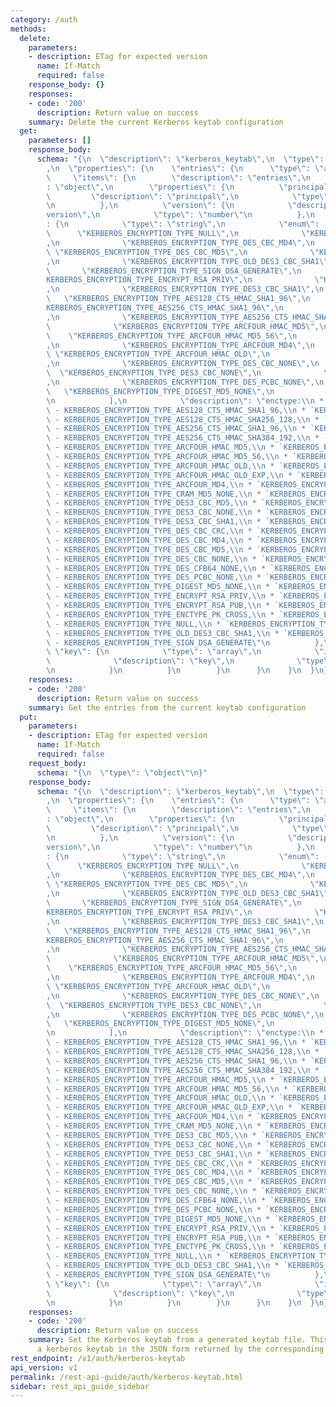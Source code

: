 ```yaml
---
category: /auth
methods:
  delete:
    parameters:
    - description: ETag for expected version
      name: If-Match
      required: false
    response_body: {}
    responses:
    - code: '200'
      description: Return value on success
    summary: Delete the current Kerberos keytab configuration
  get:
    parameters: []
    response_body:
      schema: "{\n  \"description\": \"kerberos_keytab\",\n  \"type\": \"object\"\
        ,\n  \"properties\": {\n    \"entries\": {\n      \"type\": \"array\",\n \
        \     \"items\": {\n        \"description\": \"entries\",\n        \"type\"\
        : \"object\",\n        \"properties\": {\n          \"principal\": {\n   \
        \         \"description\": \"principal\",\n            \"type\": \"string\"\
        \n          },\n          \"version\": {\n            \"description\": \"\
        version\",\n            \"type\": \"number\"\n          },\n          \"enctype\"\
        : {\n            \"type\": \"string\",\n            \"enum\": [\n        \
        \      \"KERBEROS_ENCRYPTION_TYPE_NULL\",\n              \"KERBEROS_ENCRYPTION_TYPE_DES_CBC_CRC\"\
        ,\n              \"KERBEROS_ENCRYPTION_TYPE_DES_CBC_MD4\",\n             \
        \ \"KERBEROS_ENCRYPTION_TYPE_DES_CBC_MD5\",\n              \"KERBEROS_ENCRYPTION_TYPE_DES3_CBC_MD5\"\
        ,\n              \"KERBEROS_ENCRYPTION_TYPE_OLD_DES3_CBC_SHA1\",\n       \
        \       \"KERBEROS_ENCRYPTION_TYPE_SIGN_DSA_GENERATE\",\n              \"\
        KERBEROS_ENCRYPTION_TYPE_ENCRYPT_RSA_PRIV\",\n              \"KERBEROS_ENCRYPTION_TYPE_ENCRYPT_RSA_PUB\"\
        ,\n              \"KERBEROS_ENCRYPTION_TYPE_DES3_CBC_SHA1\",\n           \
        \   \"KERBEROS_ENCRYPTION_TYPE_AES128_CTS_HMAC_SHA1_96\",\n              \"\
        KERBEROS_ENCRYPTION_TYPE_AES256_CTS_HMAC_SHA1_96\",\n              \"KERBEROS_ENCRYPTION_TYPE_AES128_CTS_HMAC_SHA256_128\"\
        ,\n              \"KERBEROS_ENCRYPTION_TYPE_AES256_CTS_HMAC_SHA384_192\",\n\
        \              \"KERBEROS_ENCRYPTION_TYPE_ARCFOUR_HMAC_MD5\",\n          \
        \    \"KERBEROS_ENCRYPTION_TYPE_ARCFOUR_HMAC_MD5_56\",\n              \"KERBEROS_ENCRYPTION_TYPE_ENCTYPE_PK_CROSS\"\
        ,\n              \"KERBEROS_ENCRYPTION_TYPE_ARCFOUR_MD4\",\n             \
        \ \"KERBEROS_ENCRYPTION_TYPE_ARCFOUR_HMAC_OLD\",\n              \"KERBEROS_ENCRYPTION_TYPE_ARCFOUR_HMAC_OLD_EXP\"\
        ,\n              \"KERBEROS_ENCRYPTION_TYPE_DES_CBC_NONE\",\n            \
        \  \"KERBEROS_ENCRYPTION_TYPE_DES3_CBC_NONE\",\n              \"KERBEROS_ENCRYPTION_TYPE_DES_CFB64_NONE\"\
        ,\n              \"KERBEROS_ENCRYPTION_TYPE_DES_PCBC_NONE\",\n           \
        \   \"KERBEROS_ENCRYPTION_TYPE_DIGEST_MD5_NONE\",\n              \"KERBEROS_ENCRYPTION_TYPE_CRAM_MD5_NONE\"\
        \n            ],\n            \"description\": \"enctype:\\n * `KERBEROS_ENCRYPTION_TYPE_AES128_CTS_HMAC_SHA1_96`\
        \ - KERBEROS_ENCRYPTION_TYPE_AES128_CTS_HMAC_SHA1_96,\\n * `KERBEROS_ENCRYPTION_TYPE_AES128_CTS_HMAC_SHA256_128`\
        \ - KERBEROS_ENCRYPTION_TYPE_AES128_CTS_HMAC_SHA256_128,\\n * `KERBEROS_ENCRYPTION_TYPE_AES256_CTS_HMAC_SHA1_96`\
        \ - KERBEROS_ENCRYPTION_TYPE_AES256_CTS_HMAC_SHA1_96,\\n * `KERBEROS_ENCRYPTION_TYPE_AES256_CTS_HMAC_SHA384_192`\
        \ - KERBEROS_ENCRYPTION_TYPE_AES256_CTS_HMAC_SHA384_192,\\n * `KERBEROS_ENCRYPTION_TYPE_ARCFOUR_HMAC_MD5`\
        \ - KERBEROS_ENCRYPTION_TYPE_ARCFOUR_HMAC_MD5,\\n * `KERBEROS_ENCRYPTION_TYPE_ARCFOUR_HMAC_MD5_56`\
        \ - KERBEROS_ENCRYPTION_TYPE_ARCFOUR_HMAC_MD5_56,\\n * `KERBEROS_ENCRYPTION_TYPE_ARCFOUR_HMAC_OLD`\
        \ - KERBEROS_ENCRYPTION_TYPE_ARCFOUR_HMAC_OLD,\\n * `KERBEROS_ENCRYPTION_TYPE_ARCFOUR_HMAC_OLD_EXP`\
        \ - KERBEROS_ENCRYPTION_TYPE_ARCFOUR_HMAC_OLD_EXP,\\n * `KERBEROS_ENCRYPTION_TYPE_ARCFOUR_MD4`\
        \ - KERBEROS_ENCRYPTION_TYPE_ARCFOUR_MD4,\\n * `KERBEROS_ENCRYPTION_TYPE_CRAM_MD5_NONE`\
        \ - KERBEROS_ENCRYPTION_TYPE_CRAM_MD5_NONE,\\n * `KERBEROS_ENCRYPTION_TYPE_DES3_CBC_MD5`\
        \ - KERBEROS_ENCRYPTION_TYPE_DES3_CBC_MD5,\\n * `KERBEROS_ENCRYPTION_TYPE_DES3_CBC_NONE`\
        \ - KERBEROS_ENCRYPTION_TYPE_DES3_CBC_NONE,\\n * `KERBEROS_ENCRYPTION_TYPE_DES3_CBC_SHA1`\
        \ - KERBEROS_ENCRYPTION_TYPE_DES3_CBC_SHA1,\\n * `KERBEROS_ENCRYPTION_TYPE_DES_CBC_CRC`\
        \ - KERBEROS_ENCRYPTION_TYPE_DES_CBC_CRC,\\n * `KERBEROS_ENCRYPTION_TYPE_DES_CBC_MD4`\
        \ - KERBEROS_ENCRYPTION_TYPE_DES_CBC_MD4,\\n * `KERBEROS_ENCRYPTION_TYPE_DES_CBC_MD5`\
        \ - KERBEROS_ENCRYPTION_TYPE_DES_CBC_MD5,\\n * `KERBEROS_ENCRYPTION_TYPE_DES_CBC_NONE`\
        \ - KERBEROS_ENCRYPTION_TYPE_DES_CBC_NONE,\\n * `KERBEROS_ENCRYPTION_TYPE_DES_CFB64_NONE`\
        \ - KERBEROS_ENCRYPTION_TYPE_DES_CFB64_NONE,\\n * `KERBEROS_ENCRYPTION_TYPE_DES_PCBC_NONE`\
        \ - KERBEROS_ENCRYPTION_TYPE_DES_PCBC_NONE,\\n * `KERBEROS_ENCRYPTION_TYPE_DIGEST_MD5_NONE`\
        \ - KERBEROS_ENCRYPTION_TYPE_DIGEST_MD5_NONE,\\n * `KERBEROS_ENCRYPTION_TYPE_ENCRYPT_RSA_PRIV`\
        \ - KERBEROS_ENCRYPTION_TYPE_ENCRYPT_RSA_PRIV,\\n * `KERBEROS_ENCRYPTION_TYPE_ENCRYPT_RSA_PUB`\
        \ - KERBEROS_ENCRYPTION_TYPE_ENCRYPT_RSA_PUB,\\n * `KERBEROS_ENCRYPTION_TYPE_ENCTYPE_PK_CROSS`\
        \ - KERBEROS_ENCRYPTION_TYPE_ENCTYPE_PK_CROSS,\\n * `KERBEROS_ENCRYPTION_TYPE_NULL`\
        \ - KERBEROS_ENCRYPTION_TYPE_NULL,\\n * `KERBEROS_ENCRYPTION_TYPE_OLD_DES3_CBC_SHA1`\
        \ - KERBEROS_ENCRYPTION_TYPE_OLD_DES3_CBC_SHA1,\\n * `KERBEROS_ENCRYPTION_TYPE_SIGN_DSA_GENERATE`\
        \ - KERBEROS_ENCRYPTION_TYPE_SIGN_DSA_GENERATE\"\n          },\n         \
        \ \"key\": {\n            \"type\": \"array\",\n            \"items\": {\n\
        \              \"description\": \"key\",\n              \"type\": \"number\"\
        \n            }\n          }\n        }\n      }\n    }\n  }\n}"
    responses:
    - code: '200'
      description: Return value on success
    summary: Get the entries from the current keytab configuration
  put:
    parameters:
    - description: ETag for expected version
      name: If-Match
      required: false
    request_body:
      schema: "{\n  \"type\": \"object\"\n}"
    response_body:
      schema: "{\n  \"description\": \"kerberos_keytab\",\n  \"type\": \"object\"\
        ,\n  \"properties\": {\n    \"entries\": {\n      \"type\": \"array\",\n \
        \     \"items\": {\n        \"description\": \"entries\",\n        \"type\"\
        : \"object\",\n        \"properties\": {\n          \"principal\": {\n   \
        \         \"description\": \"principal\",\n            \"type\": \"string\"\
        \n          },\n          \"version\": {\n            \"description\": \"\
        version\",\n            \"type\": \"number\"\n          },\n          \"enctype\"\
        : {\n            \"type\": \"string\",\n            \"enum\": [\n        \
        \      \"KERBEROS_ENCRYPTION_TYPE_NULL\",\n              \"KERBEROS_ENCRYPTION_TYPE_DES_CBC_CRC\"\
        ,\n              \"KERBEROS_ENCRYPTION_TYPE_DES_CBC_MD4\",\n             \
        \ \"KERBEROS_ENCRYPTION_TYPE_DES_CBC_MD5\",\n              \"KERBEROS_ENCRYPTION_TYPE_DES3_CBC_MD5\"\
        ,\n              \"KERBEROS_ENCRYPTION_TYPE_OLD_DES3_CBC_SHA1\",\n       \
        \       \"KERBEROS_ENCRYPTION_TYPE_SIGN_DSA_GENERATE\",\n              \"\
        KERBEROS_ENCRYPTION_TYPE_ENCRYPT_RSA_PRIV\",\n              \"KERBEROS_ENCRYPTION_TYPE_ENCRYPT_RSA_PUB\"\
        ,\n              \"KERBEROS_ENCRYPTION_TYPE_DES3_CBC_SHA1\",\n           \
        \   \"KERBEROS_ENCRYPTION_TYPE_AES128_CTS_HMAC_SHA1_96\",\n              \"\
        KERBEROS_ENCRYPTION_TYPE_AES256_CTS_HMAC_SHA1_96\",\n              \"KERBEROS_ENCRYPTION_TYPE_AES128_CTS_HMAC_SHA256_128\"\
        ,\n              \"KERBEROS_ENCRYPTION_TYPE_AES256_CTS_HMAC_SHA384_192\",\n\
        \              \"KERBEROS_ENCRYPTION_TYPE_ARCFOUR_HMAC_MD5\",\n          \
        \    \"KERBEROS_ENCRYPTION_TYPE_ARCFOUR_HMAC_MD5_56\",\n              \"KERBEROS_ENCRYPTION_TYPE_ENCTYPE_PK_CROSS\"\
        ,\n              \"KERBEROS_ENCRYPTION_TYPE_ARCFOUR_MD4\",\n             \
        \ \"KERBEROS_ENCRYPTION_TYPE_ARCFOUR_HMAC_OLD\",\n              \"KERBEROS_ENCRYPTION_TYPE_ARCFOUR_HMAC_OLD_EXP\"\
        ,\n              \"KERBEROS_ENCRYPTION_TYPE_DES_CBC_NONE\",\n            \
        \  \"KERBEROS_ENCRYPTION_TYPE_DES3_CBC_NONE\",\n              \"KERBEROS_ENCRYPTION_TYPE_DES_CFB64_NONE\"\
        ,\n              \"KERBEROS_ENCRYPTION_TYPE_DES_PCBC_NONE\",\n           \
        \   \"KERBEROS_ENCRYPTION_TYPE_DIGEST_MD5_NONE\",\n              \"KERBEROS_ENCRYPTION_TYPE_CRAM_MD5_NONE\"\
        \n            ],\n            \"description\": \"enctype:\\n * `KERBEROS_ENCRYPTION_TYPE_AES128_CTS_HMAC_SHA1_96`\
        \ - KERBEROS_ENCRYPTION_TYPE_AES128_CTS_HMAC_SHA1_96,\\n * `KERBEROS_ENCRYPTION_TYPE_AES128_CTS_HMAC_SHA256_128`\
        \ - KERBEROS_ENCRYPTION_TYPE_AES128_CTS_HMAC_SHA256_128,\\n * `KERBEROS_ENCRYPTION_TYPE_AES256_CTS_HMAC_SHA1_96`\
        \ - KERBEROS_ENCRYPTION_TYPE_AES256_CTS_HMAC_SHA1_96,\\n * `KERBEROS_ENCRYPTION_TYPE_AES256_CTS_HMAC_SHA384_192`\
        \ - KERBEROS_ENCRYPTION_TYPE_AES256_CTS_HMAC_SHA384_192,\\n * `KERBEROS_ENCRYPTION_TYPE_ARCFOUR_HMAC_MD5`\
        \ - KERBEROS_ENCRYPTION_TYPE_ARCFOUR_HMAC_MD5,\\n * `KERBEROS_ENCRYPTION_TYPE_ARCFOUR_HMAC_MD5_56`\
        \ - KERBEROS_ENCRYPTION_TYPE_ARCFOUR_HMAC_MD5_56,\\n * `KERBEROS_ENCRYPTION_TYPE_ARCFOUR_HMAC_OLD`\
        \ - KERBEROS_ENCRYPTION_TYPE_ARCFOUR_HMAC_OLD,\\n * `KERBEROS_ENCRYPTION_TYPE_ARCFOUR_HMAC_OLD_EXP`\
        \ - KERBEROS_ENCRYPTION_TYPE_ARCFOUR_HMAC_OLD_EXP,\\n * `KERBEROS_ENCRYPTION_TYPE_ARCFOUR_MD4`\
        \ - KERBEROS_ENCRYPTION_TYPE_ARCFOUR_MD4,\\n * `KERBEROS_ENCRYPTION_TYPE_CRAM_MD5_NONE`\
        \ - KERBEROS_ENCRYPTION_TYPE_CRAM_MD5_NONE,\\n * `KERBEROS_ENCRYPTION_TYPE_DES3_CBC_MD5`\
        \ - KERBEROS_ENCRYPTION_TYPE_DES3_CBC_MD5,\\n * `KERBEROS_ENCRYPTION_TYPE_DES3_CBC_NONE`\
        \ - KERBEROS_ENCRYPTION_TYPE_DES3_CBC_NONE,\\n * `KERBEROS_ENCRYPTION_TYPE_DES3_CBC_SHA1`\
        \ - KERBEROS_ENCRYPTION_TYPE_DES3_CBC_SHA1,\\n * `KERBEROS_ENCRYPTION_TYPE_DES_CBC_CRC`\
        \ - KERBEROS_ENCRYPTION_TYPE_DES_CBC_CRC,\\n * `KERBEROS_ENCRYPTION_TYPE_DES_CBC_MD4`\
        \ - KERBEROS_ENCRYPTION_TYPE_DES_CBC_MD4,\\n * `KERBEROS_ENCRYPTION_TYPE_DES_CBC_MD5`\
        \ - KERBEROS_ENCRYPTION_TYPE_DES_CBC_MD5,\\n * `KERBEROS_ENCRYPTION_TYPE_DES_CBC_NONE`\
        \ - KERBEROS_ENCRYPTION_TYPE_DES_CBC_NONE,\\n * `KERBEROS_ENCRYPTION_TYPE_DES_CFB64_NONE`\
        \ - KERBEROS_ENCRYPTION_TYPE_DES_CFB64_NONE,\\n * `KERBEROS_ENCRYPTION_TYPE_DES_PCBC_NONE`\
        \ - KERBEROS_ENCRYPTION_TYPE_DES_PCBC_NONE,\\n * `KERBEROS_ENCRYPTION_TYPE_DIGEST_MD5_NONE`\
        \ - KERBEROS_ENCRYPTION_TYPE_DIGEST_MD5_NONE,\\n * `KERBEROS_ENCRYPTION_TYPE_ENCRYPT_RSA_PRIV`\
        \ - KERBEROS_ENCRYPTION_TYPE_ENCRYPT_RSA_PRIV,\\n * `KERBEROS_ENCRYPTION_TYPE_ENCRYPT_RSA_PUB`\
        \ - KERBEROS_ENCRYPTION_TYPE_ENCRYPT_RSA_PUB,\\n * `KERBEROS_ENCRYPTION_TYPE_ENCTYPE_PK_CROSS`\
        \ - KERBEROS_ENCRYPTION_TYPE_ENCTYPE_PK_CROSS,\\n * `KERBEROS_ENCRYPTION_TYPE_NULL`\
        \ - KERBEROS_ENCRYPTION_TYPE_NULL,\\n * `KERBEROS_ENCRYPTION_TYPE_OLD_DES3_CBC_SHA1`\
        \ - KERBEROS_ENCRYPTION_TYPE_OLD_DES3_CBC_SHA1,\\n * `KERBEROS_ENCRYPTION_TYPE_SIGN_DSA_GENERATE`\
        \ - KERBEROS_ENCRYPTION_TYPE_SIGN_DSA_GENERATE\"\n          },\n         \
        \ \"key\": {\n            \"type\": \"array\",\n            \"items\": {\n\
        \              \"description\": \"key\",\n              \"type\": \"number\"\
        \n            }\n          }\n        }\n      }\n    }\n  }\n}"
    responses:
    - code: '200'
      description: Return value on success
    summary: Set the Kerberos keytab from a generated keytab file. This API also accepts
      a kerberos keytab in the JSON form returned by the corresponding GET request.
rest_endpoint: /v1/auth/kerberos-keytab
api_version: v1
permalink: /rest-api-guide/auth/kerberos-keytab.html
sidebar: rest_api_guide_sidebar
---
```


